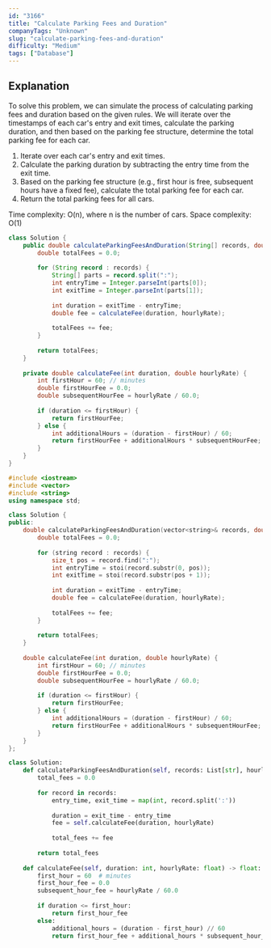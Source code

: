 ```yaml
---
id: "3166"
title: "Calculate Parking Fees and Duration"
companyTags: "Unknown"
slug: "calculate-parking-fees-and-duration"
difficulty: "Medium"
tags: ["Database"]
---
```


## Explanation

To solve this problem, we can simulate the process of calculating parking fees and duration based on the given rules. We will iterate over the timestamps of each car's entry and exit times, calculate the parking duration, and then based on the parking fee structure, determine the total parking fee for each car.

1. Iterate over each car's entry and exit times.
2. Calculate the parking duration by subtracting the entry time from the exit time.
3. Based on the parking fee structure (e.g., first hour is free, subsequent hours have a fixed fee), calculate the total parking fee for each car.
4. Return the total parking fees for all cars.

Time complexity: O(n), where n is the number of cars.
Space complexity: O(1)
```java
class Solution {
    public double calculateParkingFeesAndDuration(String[] records, double hourlyRate) {
        double totalFees = 0.0;
        
        for (String record : records) {
            String[] parts = record.split(":");
            int entryTime = Integer.parseInt(parts[0]);
            int exitTime = Integer.parseInt(parts[1]);
            
            int duration = exitTime - entryTime;
            double fee = calculateFee(duration, hourlyRate);
            
            totalFees += fee;
        }
        
        return totalFees;
    }
    
    private double calculateFee(int duration, double hourlyRate) {
        int firstHour = 60; // minutes
        double firstHourFee = 0.0;
        double subsequentHourFee = hourlyRate / 60.0;
        
        if (duration <= firstHour) {
            return firstHourFee;
        } else {
            int additionalHours = (duration - firstHour) / 60;
            return firstHourFee + additionalHours * subsequentHourFee;
        }
    }
}
```

```cpp
#include <iostream>
#include <vector>
#include <string>
using namespace std;

class Solution {
public:
    double calculateParkingFeesAndDuration(vector<string>& records, double hourlyRate) {
        double totalFees = 0.0;
        
        for (string record : records) {
            size_t pos = record.find(":");
            int entryTime = stoi(record.substr(0, pos));
            int exitTime = stoi(record.substr(pos + 1));
            
            int duration = exitTime - entryTime;
            double fee = calculateFee(duration, hourlyRate);
            
            totalFees += fee;
        }
        
        return totalFees;
    }
    
    double calculateFee(int duration, double hourlyRate) {
        int firstHour = 60; // minutes
        double firstHourFee = 0.0;
        double subsequentHourFee = hourlyRate / 60.0;
        
        if (duration <= firstHour) {
            return firstHourFee;
        } else {
            int additionalHours = (duration - firstHour) / 60;
            return firstHourFee + additionalHours * subsequentHourFee;
        }
    }
};
```

```python
class Solution:
    def calculateParkingFeesAndDuration(self, records: List[str], hourlyRate: float) -> float:
        total_fees = 0.0
        
        for record in records:
            entry_time, exit_time = map(int, record.split(':'))
            
            duration = exit_time - entry_time
            fee = self.calculateFee(duration, hourlyRate)
            
            total_fees += fee
        
        return total_fees
    
    def calculateFee(self, duration: int, hourlyRate: float) -> float:
        first_hour = 60  # minutes
        first_hour_fee = 0.0
        subsequent_hour_fee = hourlyRate / 60.0
        
        if duration <= first_hour:
            return first_hour_fee
        else:
            additional_hours = (duration - first_hour) // 60
            return first_hour_fee + additional_hours * subsequent_hour_fee
```